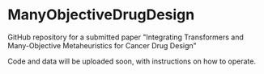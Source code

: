 # ManyObjectiveDrugDesign

GitHub repository for a submitted paper "Integrating Transformers and Many-Objective Metaheuristics for Cancer Drug Design"

Code and data will be uploaded soon, with instructions on how to operate.
